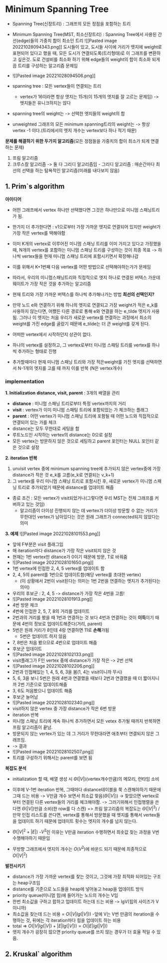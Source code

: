 # Minimum Spanning Tree
- Spanning Tree(신장트리) : 그래프의 모든 정점을 포함하는 트리
- Minimum Spanning Tree(MST, 최소신장트리) : Spanning Tree에서 사용된 간선(edge)들의 가중치 합이 최소인 트리
![[Pasted image 20221028094343.png]]
도시들이 있고, 도시들 사이에 거리가 엣지에 weight로 표현되어 있다고 했을 때, 모든 도시가 연결되도록(트리형태)로 이 그래프를 변환하고 싶은것. 도로 건설비를 최소화 하기 위해 edge들의 weight의 합이 최소화 되게끔 트리를 구성하는 알고리즘 문제임

- ![[Pasted image 20221028094506.png]]
- spanning tree : 모든 vertex들이 연결되는 트리
	- vertex가 16이라면 항상 엣지는 15개(이 15개의 엣지를 잘 고르는 문제임) -> 엣지들은 유니크하지는 않다
- spanning tree의 weight는 -> 선택한 엣지들의 weight의 합
- unweighted 그래프의 모든 minimum spanning트리의 weight는 -> 항상 vertex -1 이다.(트리에서의 엣지 개수는 vertex보다 하나 적기 때문)

__문제를 해결하기 위한 두가지 알고리즘__(모든 정점들을 가중치의 합이 최소가 되게 연결하는 문제)
1. 프림 알고리즘
2. 크루스칼 알고리즘
	 -> 둘 다 그리디 알고리즘임 
		 - 그리디 알고리즘 : 매순간마다 최선의 선택을 하는 탐욕적인 알고리즘(미래를 내다보지 않음)


## 1. Prim\`s algorithm
__아이디어__
- 어떤 그래프에서 vertex 하나만 선택했다면 그것은 하나만으로 미니멈 스패닝트리가 됨.
- 한가지 더 추가한다면 : v1으로부터 가장 가까운 엣지로 연결되어 있지만 weight가 가장 작은 vertex를 택해야함
- 이미 K개의 vertex로 이루어진 미니멈 스패닝 트리를 이미 가지고 있다고 가정했을 때, N개의 vertex를 포함하는 미니멈 스패닝 트리를 구성하는 것이 최종 목표 -> 하나씩 vertex들을 현재 미니멈 스패닝 트리에 포함시키면서 확장해나감
- 이를 위해서 K+1번째 다음 vertex를 어떤 방법으로 선택해야하는가가 문제임
- 따라서, 우리의 미니멈스패닝트리와 직접적으로 엣지 하나로 연결된 버텍스 가운데 웨이트가 가장 작은 것을 추가하는 알고리즘
- 현재 트리와 가장 가까운 버텍스를 하나씩 추가해나가는 방법
__최선의 선택인지?__
- 만약 노드 e와 연결하기 위해 하나의 엣지로 연결되고 가장 weight가 적은  e_k를 사용하지 않는다면, 어쨌든 다른 경로로 통해 e와 연결을 하는 e_tilde 엣지가 사용됨. 그러나 이 엣지는 처음 우리가 새로운 vertex를 연결하는 과정에서 최소의 weight를 가진 edge를 골랐기 때문에 e_tilde는 더 큰 weight를 갖게 된다.

- 어떠한 vertex에서 시작하던지 상관이 없다.
- 하나의 vertex를 설정하고, 그 vertex로부터 미니멈 스패팅 트리를 vertex를 하나씩 추가하는 형태로 진행
- 추가할때마다 현재 미니멈 스패닝 트리와 가장 적은weight를 가진 엣지를 선택하면서 N-1개의 엣지를 고를 때 까지 이를 반복 (N은 vertex개수)

### implementation
__1. Initialization__
**distance, visit, parent** : 3개의 배열을 관리
- **distance** : 미니멈 스패닝 트리로부터 특정 vertex까지의 거리
- **visit** : vertex가 이미 미니멈 스패팅 트리에 포함되었는 가 체크하는 플래그
- **parent** : 어떤 vertex가 미니멈 스패닝 트리에 포함될 때 어떤 노드와 직접적으로 연결되어 있는 가를 체크
- distance는 모두 무한대로 세팅을 함
- 루트노드인 시작하는 vertex의 distance는 0으로 설정
- 모든 vertex는 방문하지 않은 것으로 세팅하고 parent 포인터는 NULL 포인터 같은 것으로 설정

__2. iteration 반복__
1. unvisit vertex 중에 minimum spanning tree에 추가되지 않은 vertex중에 가장 distance가 작은 것 e_k를 고름(e_k로 연결되는 v_k+1)
2. 그 vertex를 우리 미니멈 스패닝 트리로 포함시킨 후, 새로운 vertex가 미니멈 스패닝 트리로 추가되었기 때문에 distance를 업데이트 해줌
- 종료 조건 : 모든 vertex가 visit되었거나(그렇다면 우리 MST는 전체 그래프를 커버하고 있는 것임)
	- 알고리즘이 더이상 진행되지 않는 데 vertex가 더이상 방문할 수 없는 거리가 무한대인 vertex가 남아있다는 것은 원래 그래프가 connected되지 않았다는 의미

__3. 예제__
![[Pasted image 20221028101553.png]]
- 앞에 F부분은 visit 플래그임
- 매 iteration마다 distance가 가장 작은 visit되지 않은 것
- 현재는 1번 vertex만 ditance가 0이기 때문에 방문, T로 바꿔줌
- ![[Pasted image 20221028101650.png]]
- 1번 vertex에 인접한 2, 4, 5 vertex를 업데이트 함
- 2, 4, 5의 parent를 1번으로 업데이트함(해당 vertex를 초대한 vertex)
	- (이 상황에서 2번이 visit된다는 의미는 1번 2번을 연결하는 엣지가 추가된다는 의미)
- 우리의 후보군 : 2, 4, 5 -> distance가 가장 작은 4번을 고름!
- ![[Pasted image 20221028101913.png]]
- 4번 방문 체크
- 4번에 인접한 2, 5, 7, 8의 거리를 업데이트
- 2번과의 거리를 봤을 때 1번과 연결하는 것 보다 4번과 연결하는 것이 **이득**이기 때문에 4번의 정보로 업데이트해준다(거리, parent)
- 5번은 원래 거리가 8인데 4랑 연결하면 11로 **손해**가됨
	- 5번은 업데이트 하지 않음
- 7, 8번은 처음 봤으므로 4번으로 업데이트 해줌
- 후보군 업데이트
- ![[Pasted image 20221028102133.png]]
- visit플래그가 F인 vertex 중에 distance가 가장 작은 -> 2번 선택
- ![[Pasted image 20221028102206.png]]
- 2번과 인접해있는 1, 4, 5, 6, 3을 봄(1, 4는 visit이니까 무시)
- 5, 6, 3을 보니 5번은 원래 4번과 연결했을 때보다 2번과 연결했을 때 더 짧아지니까 2번 기준으로 업데이트해줌
- 3, 6도 처음봤으니 업데이트 해줌
- 후보군 늘어남
- ![[Pasted image 20221028102340.png]]
- visit하지 않은 vertex 중 가장 distance가 작은 6번 방문
- iteration 반복
- 미니멈 스패닝 트리에 계속 하나씩 추가하면서 모든 vetex 추가될 때까지 반복하면 프림 알고리즘이 끝남.
- 방문되지 않는 vertex가 있는 데 그 거리가 무한대라면 애초부터 연결되지 않은 그래프임.
- -> 결과
- ![[Pasted image 20221028102507.png]]
- 트리를 구성하기 위해서는 parent를 보면 됨

__복잡도 분석__
- initialization 할 때, 배열 생성 시 $\Theta(|V|)$(vertex개수만큼)의 메모리, 런타임 소비
- 이후에 V-1번 iteration 반복, 그때마다 distance테이블을 쭉 스캔해야하기 때문에 그때 드는 비용 -> V만큼 개수 보면서 최소값 찾음($\Theta(|V|)$) -> 찾았으면 vertex로부터 연결된 다른 vertex들의 거리를 체크해야함. -> 그러기위해서 인접행렬을 쓴다면 $\Theta(|V|)$만큼 소비(한 row를 다 스캔) => 프림 알고리즘의 복잡도는 $\Theta(|V|^2)$ / 만약 인접 리스트를 쓴다면, vertex를 통해서 방문했을 때 엣지를 통해서 vertex들을 업데이트 하기 때문에 업데이트 횟수는 엣지의 개수를 넘지 않는다.
- $\Theta(|V|^{2}+|E|)$
	-$V^2$인 이유는 V만큼 iteration 수행하면서 최솟값 찾는 과정을 V번 수행해야하기 때문임
	
- 무방향 그래프에서 엣지의 개수는 $O(V^{2})$에 바운드 되기 때문에 최종적으로 $O(|V|^2)$

__발전시키기__
- distance가 가장 가까운 vertex를 찾는 것이고, 그것에 가장 최적화 되어있는 구조는 heap구조임
- distance를 기준으로 노드들을 heap에 넣어놓고 heap을 업데이트 방식
- priority queue(미니멈 힙)에 들어가는 노드의 개수는 V임
- 한번 최소값을 구하고 팝하고 업데이트 하는데 드는 비용 -> lgV(힙의 사이즈가 V이니까)
- 최소값을 찾는데 드는 비용 = $O(|V|lg(|V|))$ -앞에 V는 V번 만큼의 iteration을 수행하는 것, 뒤에는 각 iteration마다 힙을 업데이트 하는 비용
- total => $O(|V|lg(|V|) +|E|lg(|V|))=O(|E|lg(|V|))$ 
- 엣지 개수가 굉장히 많으면 priority queue를 쓰지 않는 경우가 더 효율 적일 수 있음.


## 2. Kruskal\` algorithm